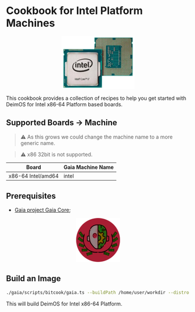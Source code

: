# Cookbook for Intel Platform Machines

<p align="center">
    <img
        src="./assets/img/image.png"
        alt="Rpi Logo"
        width="200" />
</p>

This cookbook provides a collection of recipes to help you get started with DeimOS for Intel x86-64 Platform based boards.

## Supported Boards -> Machine

> ⚠️ As this grows we could change the machine name to a more generic name.

> ⚠️ x86 32bit is not supported.

| Board              | Gaia Machine Name   |
|--------------------|---------------------|
| x86-64 Intel/amd64 | intel               |

## Prerequisites

- [Gaia project Gaia Core](https://github.com/gaiaBuildSystem/gaia);

<p align="center">
    <img
        src="https://github.com/gaiaBuildSystem/.github/raw/main/profile/GaiaBuildSystemLogoDebCircle.png"
        alt="This is a Gaia Project based cookbook"
        width="120" />
</p>

## Build an Image

```bash
./gaia/scripts/bitcook/gaia.ts --buildPath /home/user/workdir --distro ./cookbook-intel/distro-ref-intel.json
```

This will build DeimOS for Intel x86-64 Platform.

